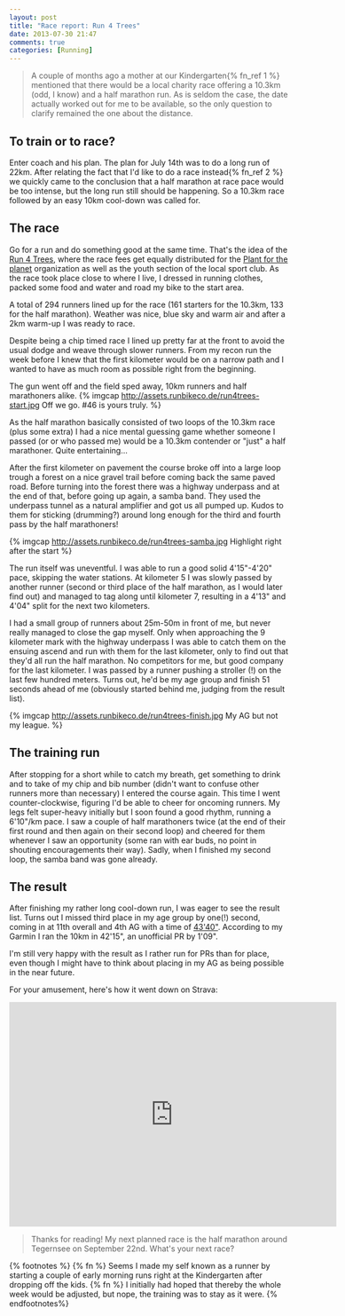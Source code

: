 ```yaml
---
layout: post
title: "Race report: Run 4 Trees"
date: 2013-07-30 21:47
comments: true
categories: [Running]
---
```


> A couple of months ago a mother at our Kindergarten{% fn_ref 1 %} mentioned that there would
> be a local charity race offering a 10.3km (odd, I know) and a half marathon run.
> As is seldom the case, the date actually worked out for me to be available, so
> the only question to clarify remained the one about the distance.

## To train or to race? ##
Enter coach and his plan. The plan for July 14th was to do a long run of 22km. After
relating the fact that I'd like to do a race instead{% fn_ref 2 %} we quickly
came to the conclusion that a half marathon at race pace would be too intense,
but the long run still should be happening. So a 10.3km race followed by an easy
10km cool-down was called for.

<!-- more -->

## The race ##
Go for a run and do something good at the same time. That's the idea of the
[Run 4 Trees](http://www.run4trees.de), where the race fees get equally
distributed for the [Plant for the planet](http://www.plant-for-the-planet.org/en/) organization
as well as the youth section of the local sport club. As the race took place
close to where I live, I dressed in running clothes, packed some food and water
and road my bike to the start area.

A total of 294 runners lined up for the race (161 starters for the 10.3km, 133 for
the half marathon). Weather was nice, blue sky and warm air and after a 2km warm-up
I was ready to race.

Despite being a chip timed race I lined up pretty far at the front to avoid the
usual dodge and weave through slower runners. From my recon run the week before
I knew that the first kilometer would be on a narrow path and I wanted to have
as much room as possible right from the beginning.

The gun went off and the field sped away, 10km runners and half marathoners alike.
{% imgcap http://assets.runbikeco.de/run4trees-start.jpg Off we go. #46 is yours truly. %}

As the half marathon basically consisted of two loops of the 10.3km race (plus
some extra) I had a nice mental guessing game whether someone I passed (or
or who passed me) would be a 10.3km contender or "just" a half marathoner. Quite
entertaining...

After the first kilometer on pavement the course broke off into a large loop trough a
forest on a nice gravel trail before coming back the same paved road. Before
turning into the forest there was a highway underpass and at the end of that, before
going up again, a samba band. They used the underpass tunnel as a natural amplifier
and got us all pumped up. Kudos to them for sticking (drumming?) around long enough
for the third and fourth pass by the half marathoners!

{% imgcap http://assets.runbikeco.de/run4trees-samba.jpg  Highlight right after the start %}

The run itself was uneventful. I was able to run a good solid 4'15"-4'20" pace, skipping
the water stations. At kilometer 5 I was slowly passed by another runner (second or third place
of the half marathon, as I would later find out) and managed to tag along until kilometer 7,
resulting in a 4'13" and 4'04" split for the next two kilometers.

I had a small group of
runners about 25m-50m in front of me, but never really managed to close the gap myself.
Only when approaching the 9 kilometer mark with the highway underpass I was able to catch
them on the ensuing ascend and run with them for the last kilometer, only to
find out that they'd all run the half marathon. No competitors for me, but good
company for the last kilometer. I was passed by a runner pushing a stroller (!) on
the last few hundred meters. Turns out, he'd be my age group and finish 51 seconds
ahead of me (obviously started behind me, judging from the result list).

{% imgcap http://assets.runbikeco.de/run4trees-finish.jpg My AG but not my league. %}

## The training run ##

After stopping for a short while to catch my breath, get something to drink and
to take of my chip and bib number (didn't want to confuse other runners more than
necessary) I entered the course again. This time I went counter-clockwise, figuring
I'd be able to cheer for oncoming runners. My legs felt super-heavy initially
but I soon found a good rhythm, running a 6'10"/km pace. I saw a couple of half marathoners
twice (at the end of their first round and then again on their second loop) and
cheered for them whenever I saw an opportunity (some ran with ear buds, no point
in shouting encouragements their way). Sadly, when I finished my second loop, the
samba band was gone already.


## The result ##
After finishing my rather long cool-down run, I was eager to see the result list.
Turns out I missed third place in my age group by one(!) second, coming in at 11th overall
and 4th AG with a time of [43'40"](http://www.sas-online.net/sas_online_stats/ergebnisliste.php?eventID=205&lng=EN).
According to my Garmin I ran the 10km in 42'15", an unofficial PR by 1'09".

I'm still very happy with the result as I rather run for PRs than for place, even
though I might have to think about placing in my AG as being possible in the near future.

For your amusement, here's how it went down on Strava:

<iframe height='405' width='590' frameborder='0' allowtransparency='true' scrolling='no' src='http://app.strava.com/activities/67084736/embed/f6a6a0ed236f90b2c5a07e7917985b4aec76000f'></iframe>

> Thanks for reading! My next planned race is the half marathon around Tegernsee
> on September 22nd. What's your next race?

{% footnotes %}
  {% fn %} Seems I made my self known as a runner by starting a couple of early morning
  runs right at the Kindergarten after dropping off the kids.
  {% fn %} I initially had hoped that thereby the whole week would be adjusted,
  but nope, the training was to stay as it were.
{% endfootnotes%}

